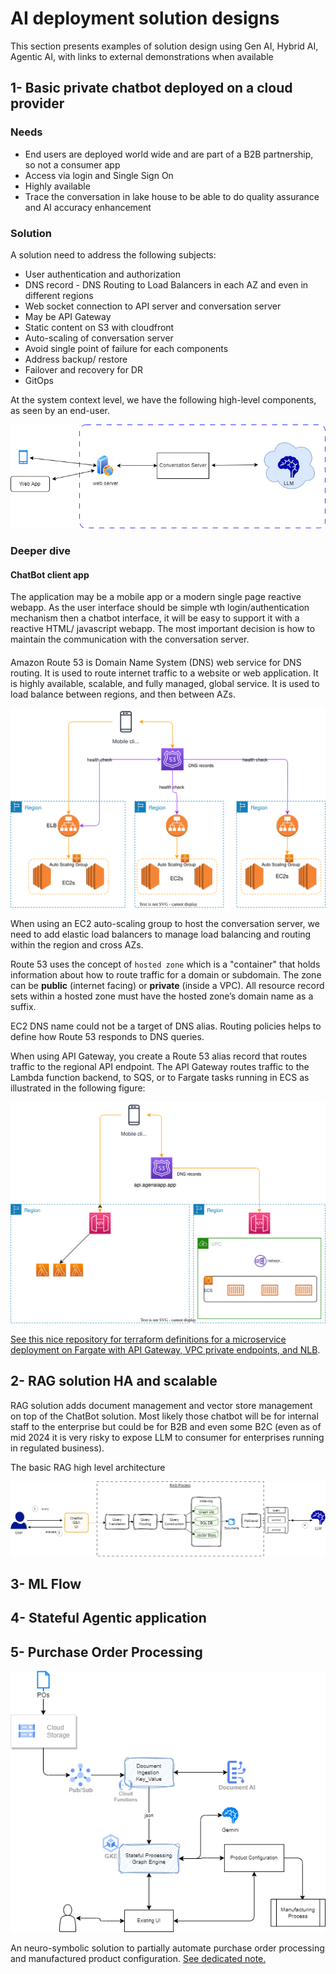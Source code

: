 # AI deployment solution designs

This section presents examples of solution design using Gen AI, Hybrid AI, Agentic AI, with links to external demonstrations when available

## 1- Basic private chatbot deployed on a cloud provider

### Needs

* End users are deployed world wide and are part of a B2B partnership, so not a consumer app
* Access via login and Single Sign On
* Highly available
* Trace the conversation in lake house to be able to do quality assurance and AI accuracy enhancement

### Solution

A solution need to address the following subjects:

* User authentication and authorization
* DNS record - DNS Routing to Load Balancers in each AZ and even in different regions
* Web socket connection to API server and conversation server
* May be API Gateway
* Static content on S3 with cloudfront
* Auto-scaling of conversation server
* Avoid single point of failure for each components
* Address backup/ restore
* Failover and recovery for DR
* GitOps

At the system context level, we have the following high-level components, as seen by an end-user.

![](./diagrams/syst-ctx.drawio.png)

### Deeper dive

#### ChatBot client app

The application may be a mobile app or a modern single page reactive webapp. As the user interface should be simple wth login/authentication mechanism then a chatbot interface, it will be easy to support it with a reactive HTML/ javascript webapp. The most important decision is how to maintain the communication with the conversation server.

#### 

Amazon Route 53 is Domain Name System (DNS) web service for DNS routing. It is used to route internet traffic to a website or web application. It is highly available, scalable, and fully managed, global service. It is used to load balance between regions, and then between AZs. 

![](./diagrams/route53-ex.drawio.svg)

When using an EC2 auto-scaling group to host the conversation server, we need to add elastic load balancers to manage load balancing and routing within the region and cross AZs.

Route 53 uses the concept of `hosted zone` which is a "container" that holds information about how to route traffic for a domain or subdomain. The zone can be **public** (internet facing) or **private** (inside a VPC). All resource record sets within a hosted zone must have the hosted zone’s domain name as a suffix.

EC2 DNS name could not be a target of DNS alias. Routing policies helps to define how Route 53 responds to DNS queries. 

When using API Gateway, you create a Route 53 alias record that routes traffic to the regional API endpoint. The API Gateway routes traffic to the Lambda function backend, to SQS, or to Fargate tasks running in ECS as illustrated in the following figure:

![](./diagrams/route53-api-gtw.drawio.svg)

[See this nice repository for terraform definitions for a microservice deployment on Fargate with API Gateway, VPC private endpoints, and NLB](https://github.com/duberton/aws-api-gateway-vpc-ecs-rds).



## 2- RAG solution HA and scalable

RAG solution adds document management and vector store management on top of the ChatBot solution. Most likely those chatbot will be for internal staff to the enterprise but could be for B2B and even some B2C (even as of mid 2024 it is very risky to expose LLM to consumer for enterprises running in regulated business).

The basic RAG high level architecture 

![](../genAI/diagrams/rag.drawio.png)

## 3- ML Flow

## 4- Stateful Agentic application


## 5- Purchase Order Processing

![](./diagrams/doc-processing-gcp.drawio.png)

An neuro-symbolic solution to partially automate purchase order processing and manufactured product configuration. [See dedicated note.](./po-processing.md)
